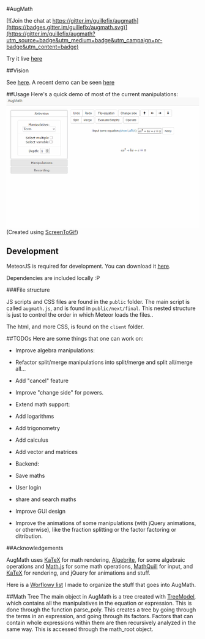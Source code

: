 #AugMath

[![Join the chat at https://gitter.im/guillefix/augmath](https://badges.gitter.im/guillefix/augmath.svg)](https://gitter.im/guillefix/augmath?utm_source=badge&utm_medium=badge&utm_campaign=pr-badge&utm_content=badge)

Try it live [here](http://augmath.net)

##Vision

See [here](http://guillefix.me/augmath.html). A recent demo can be seen [here](https://www.youtube.com/watch?v=9fwOiLsuXSI&feature=youtu.be)

##Usage
Here's a quick demo of most of the current manipulations:
</br>
<img src="quadratic.gif" width="700" alt="Proof of Quadratic Formula">
</br>(Created using [ScreenToGif](https://screentogif.codeplex.com/))

## Development

MeteorJS is required for development. You can download it [here](https://www.meteor.com/).

Dependencies are included locally :P

<!-- Install bower, the frontend dependency manager, globally with the following command

```bash
npm install -g bower
```

From the project root, use bower to install the front end dependencies

```bash
bower install
``` -->

###File structure

JS scripts and CSS files are found in the `public` folder. The main script is called `augmath.js`, and is found in `public/next/final`. This nested structure is just to control the order in which Meteor loads the files..

The html, and more CSS, is found on the `client` folder.

##TODOs
Here are some things that one can work on:

* Improve algebra manipulations:

 * Refactor split/merge manipulations into split/merge and split all/merge all...
 * Add "cancel" feature
 * Improve "change side" for powers.

* Extend math support:
 * Add logarithms
 * Add trigonometry
 * Add calculus
 * Add vector and matrices

* Backend:
 * Save maths
 * User login
 * share and search maths

* Improve GUI design

* Improve the animations of some manipulations (with jQuery animations, or otherwise), like the fraction splitting or the factor factoring or ditribution.

<!-- * Add validations to manipulations. Many manipulations can break the math if the user hasn't selected the right stuff. Change code so that nothing happens if right stuff isn't selected. -->

<!-- ###More (possibly) challenging stuff: -->

<!-- * Refactor the tree-building function to use the semantic MathML KaTeX uses to build the tree. Probably requires knowing how KaTeX works quite well, as well as knoweledge of MathML. -->

<!-- * Add drag and drop capabilities, so that moving-based manipulations can be done that way. While you are dragging, visual feedback should be offered of the places you can drop it. -->

<!-- * Allow to make selections with keyboard arrow keys (up and down for changing depth) to traverse the tree. -->

##Acknowledgements

AugMath uses [KaTeX](https://khan.github.io/KaTeX/) for math rendering, [Algebrite](http://algebrite.org/), for some algebraic operations and [Math.js](http://mathjs.org/) for some math operations, [MathQuill](http://mathquill.com/) for input, and [KaTeX](https://khan.github.io/KaTeX/) for rendering, and jQuery for animations and stuff.

Here is a [Worflowy list](https://workflowy.com/s/BlNaX36nRR) I made to organize the stuff that goes into AugMath.

<!-- Here is a [Codepen](http://codepen.io/guillefix/full/xGWQPJ/) to test it live. -->

<!-- Some discussion in this [Forum](http://forum.fractalfuture.net/t/augmented-math-and-education/265) -->

##Math Tree
The main object in AugMath is a tree created with [TreeModel](http://jnuno.com/tree-model-js/), which contains all the manipulatives in the equation or expression. This is done through the function parse_poly. This creates a tree by going through the terms in an expression, and going through its factors. Factors that can contain whole expressions within them are then recursively analyzed in the same way. This is accessed through the math_root object.
